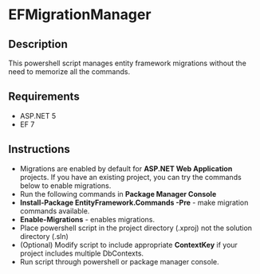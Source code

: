 # EFMigrationManager

## Description
This powershell script manages entity framework migrations without the need to memorize all the commands.

## Requirements
* ASP.NET 5
* EF 7

## Instructions
* Migrations are enabled by default for __ASP.NET Web Application__ projects. If you have an existing project, you can try the commands below to enable migrations.
 * Run the following commands in __Package Manager Console__
 * __Install-Package EntityFramework.Commands -Pre__ - make migration commands available.
 * __Enable-Migrations__ - enables migrations.
* Place powershell script in the project directory (.xproj) not the solution directory (.sln)
* (Optional) Modify script to include appropriate __ContextKey__ if your project includes multiple DbContexts.
* Run script through powershell or package manager console.
